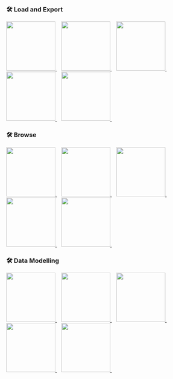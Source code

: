 ### 🛠️ Load and Export

<a href="../section-work-with-data/">
 <img src="/img/tile.png" height="130px" width="130px"/>
</a>&nbsp;&nbsp;
<a href="../section-work-with-data/">
 <img src="/img/tile.png" height="130px" width="130px"/>
</a>&nbsp;&nbsp;
<a href="../section-work-with-data/">
 <img src="/img/tile.png" height="130px" width="130px"/>
</a>&nbsp;&nbsp;
<a href="../section-work-with-data/">
 <img src="/img/tile.png" height="130px" width="130px"/>
</a>&nbsp;&nbsp;
<a href="../section-work-with-data/">
 <img src="/img/tile.png" height="130px" width="130px"/>
</a>&nbsp;&nbsp;

### 🛠️ Browse

<a href="../section-work-with-data/">
 <img src="/img/tile.png" height="130px" width="130px"/>
</a>&nbsp;&nbsp;
<a href="../section-work-with-data/">
 <img src="/img/tile.png" height="130px" width="130px"/>
</a>&nbsp;&nbsp;
<a href="../section-work-with-data/">
 <img src="/img/tile.png" height="130px" width="130px"/>
</a>&nbsp;&nbsp;
<a href="../section-work-with-data/">
 <img src="/img/tile.png" height="130px" width="130px"/>
</a>&nbsp;&nbsp;
<a href="../section-work-with-data/">
 <img src="/img/tile.png" height="130px" width="130px"/>
</a>&nbsp;&nbsp;

### 🛠️ Data Modelling

<a href="../section-work-with-data/">
 <img src="/img/tile.png" height="130px" width="130px"/>
</a>&nbsp;&nbsp;
<a href="../section-work-with-data/">
 <img src="/img/tile.png" height="130px" width="130px"/>
</a>&nbsp;&nbsp;
<a href="../section-work-with-data/">
 <img src="/img/tile.png" height="130px" width="130px"/>
</a>&nbsp;&nbsp;
<a href="../section-work-with-data/">
 <img src="/img/tile.png" height="130px" width="130px"/>
</a>&nbsp;&nbsp;
<a href="../section-work-with-data/">
 <img src="/img/tile.png" height="130px" width="130px"/>
</a>&nbsp;&nbsp;
